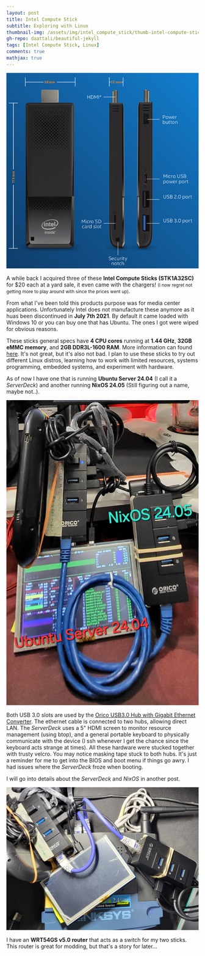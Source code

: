 ```yaml
---
layout: post
title: Intel Compute Stick
subtitle: Exploring with Linux
thumbnail-img: /assets/img/intel_compute_stick/thumb-intel-compute-stick.jpg
gh-repo: daattali/beautiful-jekyll
tags: [Intel Compute Stick, Linux]
comments: true
mathjax: true
---
```


![Intel Compute Stick](../assets/img/intel_compute_stick/intel-compute-stick.jpg)

A while back I acquired three of these **Intel Compute Sticks (STK1A32SC)** for $20 each at a yard sale, it even came with the chargers! <small>(I now regret not getting more to play around with since the prices went up)</small>.

From what I've been told this products purpose was for media center applications. Unfortunately Intel does not manufacture these anymore as it huas been discontinued in **July 7th 2021**. By default it came loaded with Windows 10 or you can buy one that has Ubuntu. The ones I got were wiped for obvious reasons.

These sticks general specs have **4 CPU cores** running at **1.44 GHz**, **32GB eMMC memory**, and **2GB DDR3L-1600 RAM**. More information can found [here](https://www.intel.com/content/www/us/en/products/sku/91065/intel-compute-stick-stk1a32sc/specifications.html). It's not great, but it's also not bad. I plan to use these sticks to try out different Linux distros, learning how to work with limited resources, systems programming, embedded systems, and experiment with hardware.

As of now I have one that is running **Ubuntu Server 24.04** (I call it a *ServerDeck*) and another running **NixOS 24.05** (Still figuring out a name, maybe not..). 

![Ubuntu Server and NixOS](../assets/img/intel_compute_stick/ubuntu-server-and-nixos-sticks.jpg)

Both USB 3.0 slots are used by the [Orico USB3.0 Hub with Gigabit Ethernet Converter](https://www.orico.shop/en/orico-usb30-hub-with-gigabit-ethernet-converter.html). The ethernet cable is connected to two hubs, allowing direct LAN. The *ServerDeck* uses a 5" HDMI screen to monitor resource management (using btop), and a general portable keyboard to physically communicate with the device (I ssh whenever I get the chance since the keyboard acts strange at times). All these hardware were stucked together with trusty velcro. You may notice masking tape stuck to both hubs. It's just a reminder for me to get into the BIOS and boot menu if things go awry. I had issues where the *ServerDeck* froze when booting. 

I will go into details about the *ServerDeck* and *NixOS* in another post.

![Setup](../assets/img/intel_compute_stick/setup.jpg)

I have an **WRT54GS v5.0 router** that acts as a switch for my two sticks. This router is great for modding, but that's a story for later...